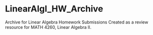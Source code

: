 # LinearAlgI_HW_Archive
Archive for Linear Algebra Homework Submissions
Created as a review resource for MATH 4260, Linear Algebra II. 
